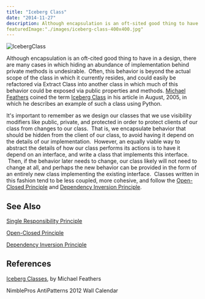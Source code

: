 ```yaml
---
title: "Iceberg Class"
date: "2014-11-27"
description: Although encapsulation is an oft-sited good thing to have in a design, there are many cases in which hiding an abundance of implementation behind private methods is undesirable.
featuredImage:"./images/iceberg-class-400x400.jpg"
---
```


![IcebergClass](images/iceberg-class-400x400.jpg)

Although encapsulation is an oft-cited good thing to have in a design, there are many cases in which hiding an abundance of implementation behind private methods is undesirable.  Often, this behavior is beyond the actual scope of the class in which it currently resides, and could easily be refactored via Extract Class into another class in which much of this behavior could be exposed via public properties and methods. [Michael Feathers](http://www.artima.com/weblogs/index.jsp?blogger=mfeathers) coined the term [Iceberg Class](http://www.artima.com/weblogs/viewpost.jsp?thread=125574) in his article in August, 2005, in which he describes an example of such a class using Python.

It's important to remember as we design our classes that we use visibility modifiers like public, private, and protected in order to protect clients of our class from changes to our class.  That is, we encapsulate behavior that should be hidden from the client of our class, to avoid having it depend on the details of our implementation.  However, an equally viable way to abstract the details of how our class performs its actions is to have it depend on an interface, and write a class that implements this interface.  Then, if the behavior later needs to change, our class likely will not need to change at all, and perhaps the new behavior can be provided in the form of an entirely new class implementing the existing interface.  Classes written in this fashion tend to be less coupled, more cohesive, and follow the [Open-Closed Principle](/principles/open-closed-principle) and [Dependency Inversion Principle](/principles/dependency-inversion-principle).

## See Also

[Single Responsibility Principle](/principles/single-responsibility-principle)

[Open-Closed Principle](/principles/open-closed-principle)

[Dependency Inversion Principle](/principles/dependency-inversion-principle)

## References

[Iceberg Classes](http://www.artima.com/weblogs/viewpost.jsp?thread=125574), by Michael Feathers

NimblePros AntiPatterns 2012 Wall Calendar
